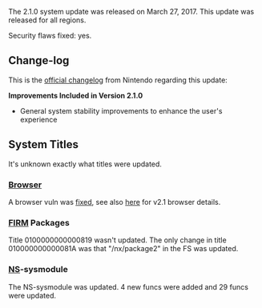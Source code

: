The 2.1.0 system update was released on March 27, 2017. This update was
released for all regions.

Security flaws fixed: yes.

## Change-log

This is the [official
changelog](http://en-americas-support.nintendo.com/app/answers/detail/a_id/22525/p/897)
from Nintendo regarding this update:

**Improvements Included in Version 2.1.0**

  - General system stability improvements to enhance the user's
    experience

## System Titles

It's unknown exactly what titles were updated.

### [Browser](Internet%20Browser.md "wikilink")

A browser vuln was [fixed](Switch%20Userland%20Flaws.md "wikilink"), see
also [here](Internet%20Browser.md "wikilink") for v2.1 browser details.

### [FIRM](Title%20list.md "wikilink") Packages

Title 0100000000000819 wasn't updated. The only change in title
010000000000081A was that "/nx/package2" in the FS was updated.

### [NS](NS%20Services.md "wikilink")-sysmodule

The NS-sysmodule was updated. 4 new funcs were added and 29 funcs were
updated.

